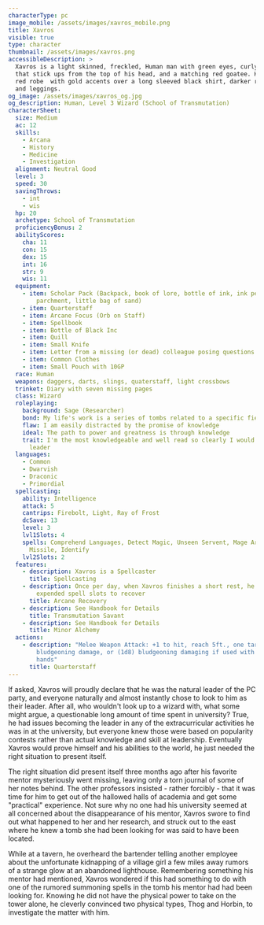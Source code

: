 ```yaml
---
characterType: pc
image_mobile: /assets/images/xavros_mobile.png
title: Xavros
visible: true
type: character
thumbnail: /assets/images/xavros.png
accessibleDescription: >
  Xavros is a light skinned, freckled, Human man with green eyes, curly red hair
  that stick ups from the top of his head, and a matching red goatee. He wears a
  red robe  with gold accents over a long sleeved black shirt, darker red tunic,
  and leggings.
og_image: /assets/images/xavros_og.jpg
og_description: Human, Level 3 Wizard (School of Transmutation)
characterSheet:
  size: Medium
  ac: 12
  skills:
    - Arcana
    - History
    - Medicine
    - Investigation
  alignment: Neutral Good
  level: 3
  speed: 30
  savingThrows:
    - int
    - wis
  hp: 20
  archetype: School of Transmutation
  proficiencyBonus: 2
  abilityScores:
    cha: 11
    con: 15
    dex: 15
    int: 16
    str: 9
    wis: 11
  equipment:
    - item: Scholar Pack (Backpack, book of lore, bottle of ink, ink pen, 10 sheets of
        parchment, little bag of sand)
    - item: Quarterstaff
    - item: Arcane Focus (Orb on Staff)
    - item: Spellbook
    - item: Bottle of Black Inc
    - item: Quill
    - item: Small Knife
    - item: Letter from a missing (or dead) colleague posing questions he can't answer
    - item: Common Clothes
    - item: Small Pouch with 10GP
  race: Human
  weapons: daggers, darts, slings, quaterstaff, light crossbows
  trinket: Diary with seven missing pages
  class: Wizard
  roleplaying:
    background: Sage (Researcher)
    bond: My life's work is a series of tombs related to a specific field of lore
    flaw: I am easily distracted by the promise of knowledge
    ideal: The path to power and greatness is through knowledge
    trait: I'm the most knowledgeable and well read so clearly I would make the best
      leader
  languages:
    - Common
    - Dwarvish
    - Draconic
    - Primordial
  spellcasting:
    ability: Intelligence
    attack: 5
    cantrips: Firebolt, Light, Ray of Frost
    dcSave: 13
    level: 3
    lvl1Slots: 4
    spells: Comprehend Languages, Detect Magic, Unseen Servent, Mage Armor, Magic
      Missile, Identify
    lvl2Slots: 2
  features:
    - description: Xavros is a Spellcaster
      title: Spellcasting
    - description: Once per day, when Xavros finishes a short rest, he can choose
        expended spell slots to recover
      title: Arcane Recovery
    - description: See Handbook for Details
      title: Transmutation Savant
    - description: See Handbook for Details
      title: Minor Alchemy
  actions:
    - description: "Melee Weapon Attack: +1 to hit, reach 5ft., one target. Hit (1d6)
        bludgeoning damage, or (1d8) bludgeoning damaging if used with two
        hands"
      title: Quarterstaff
---
```

If asked, Xavros will proudly declare that he was the natural leader of the PC party, and everyone naturally and almost instantly chose to look to him as their leader.  After all, who wouldn't look up to a wizard with, what some might argue, a questionable long amount of time spent in university? True, he had issues becoming the leader in any of the extracurricular activities he was in at the university, but everyone knew those were based on popularity contests rather than actual knowledge and skill at leadership.  Eventually Xavros would prove himself and his abilities to the world, he just needed the right situation to present itself. 

The right situation did present itself three months ago after his favorite mentor mysteriously went missing, leaving only a torn journal of some of her notes behind. The other professors insisted - rather forcibly - that it was time for him to get out of the hallowed halls of academia and get some "practical" experience. Not sure why no one had his university seemed at all concerned about the disappearance of his mentor, Xavros swore to find out what happened to her and her research, and struck out to the east where he knew a tomb she had been looking for was said to have been located. 

While at a tavern, he overheard the bartender telling another employee about the unfortunate kidnapping of a village girl a few miles away rumors of a strange glow at an abandoned lighthouse.  Remembering something his mentor had mentioned, Xavros wondered if this had something to do with  one of the rumored summoning spells in the tomb his mentor had had been looking for. Knowing he did not have the physical power to take on the tower alone, he cleverly convinced two physical types, Thog and Horbin, to investigate the matter with him.
